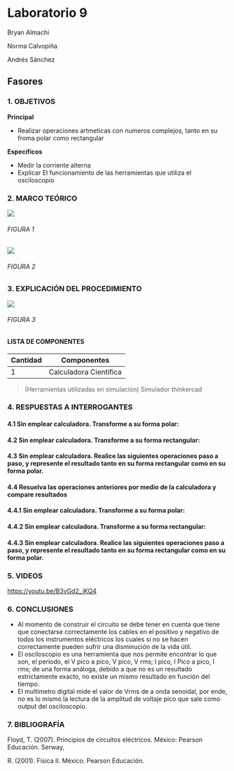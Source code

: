 # Laboratorio 9

Bryan Almachi

Norma Calvopiña

Andrés Sánchez

## Fasores
### 1.	OBJETIVOS



**Principal**

 - Realizar operaciones artmeticas con numeros complejos, tanto en su froma polar como rectangular
 
**Específicos**

- Medir la corriente alterna
- Explicar El funcionamiento de las herramientas que utiliza el osciloscopio


### 2.	MARCO TEÓRICO


![](https://encrypted-tbn0.gstatic.com/images?q=tbn:ANd9GcRVGQDqCtckPYDGlWwSwicD4tOOBUx2Mg0jmw&usqp=CAU) 

###### _FIGURA 1_

![](https://encrypted-tbn0.gstatic.com/images?q=tbn:ANd9GcRS8AafBVNHvSOZTH0moLTD-VcGWjGYl3x00w&usqp=CAU) 

###### _FIGURA 2_






 
### 3.	EXPLICACIÓN DEL PROCEDIMIENTO


![](https://3.bp.blogspot.com/-5HoYntLw-pA/WfNEzXiLDPI/AAAAAAAABKc/6jJX6g_Qc-siJcD82C5GlmUyX-H6mWkxgCLcBGAs/s1600/operaciones.png) 

###### _FIGURA 3_



####	LISTA DE COMPONENTES

| Cantidad | Componentes | 
| -------- | ----------- | 
| 1 | Calculadora Cientifica | 

 
> (Herramientas utilizadas en simulación) 
> Simulador thinkercad





 
### 4.	RESPUESTAS A INTERROGANTES

#### 4.1 Sin emplear calculadora. Transforme a su forma polar:


#### 4.2 Sin emplear calculadora. Transforme a su forma rectangular:


#### 4.3 Sin emplear calculadora. Realice las siguientes operaciones paso a paso, y represente el resultado tanto en su forma rectangular como en su forma polar.

#### 4.4 Resuelva las operaciones anteriores por medio de la calculadora y compare resultados

#### 4.4.1 Sin emplear calculadora. Transforme a su forma polar:


#### 4.4.2 Sin emplear calculadora. Transforme a su forma rectangular:


#### 4.4.3 Sin emplear calculadora. Realice las siguientes operaciones paso a paso, y represente el resultado tanto en su forma rectangular como en su forma polar.
### 5. VIDEOS

https://youtu.be/B3vGd2_jKQ4

### 6.	CONCLUSIONES

- Al momento de construir el circuito se debe tener en cuenta que tiene que conectarse correctamente los cables en el positivo y negativo de todos los instrumentos eléctricos los cuales si no se hacen correctamente pueden sufrir una disminución de la vida útil.
 - El osciloscopio es una herramienta que nos permite encontrar lo que son, el periodo, el V pico a pico, V pico, V rms; I pico, I Pico a pico, I rms; de una forma análoga, debido a que no es un resultado estrictamente exacto, no existe un mismo resultado en función del tiempo.
 - El multímetro digital mide el valor de Vrms de a onda senoidal, por ende, no es lo mismo la lectura de la amplitud de voltaje pico que sale como output del osciloscopio.


### 7.	BIBLIOGRAFÍA

Floyd, T. (2007). Principios de circuitos eléctricos. México: Pearson Educación. Serway,

R. (2001). Física II. México: Pearson Educación.
